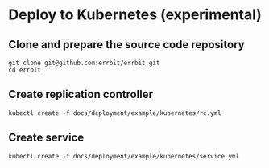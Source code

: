 # Deploy to Kubernetes (experimental)

## Clone and prepare the source code repository

```shell
git clone git@github.com:errbit/errbit.git
cd errbit
```

## Create replication controller

```shell
kubectl create -f docs/deployment/example/kubernetes/rc.yml
```

## Create service

```shell
kubectl create -f docs/deployment/example/kubernetes/service.yml
```
